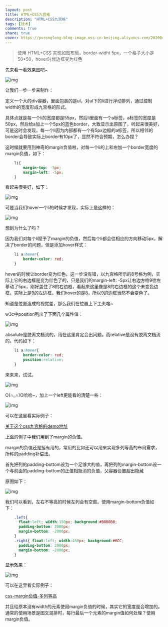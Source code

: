 ```yaml
---
layout: post
title: HTML+CSS九宫格
description: "HTML+CSS九宫格"
tags: [技术]
comments: true
share: true
cover: https://puronglong-blog-image.oss-cn-beijing.aliyuncs.com/20200420152143.png
---
```


> 使用 HTML+CSS 实现如图布局，border-widht 5px，一个格子大小是 50*50，hover时候边框变为红色

先来看一看效果图吧~

<!-- more -->

![img](https://puronglong-blog-image.oss-cn-beijing.aliyuncs.com/20200420152151.gif)

让我们一步一步来制作：

定义一个大的div容器，里面包裹的是ul，对ul下的li进行浮动排列，通过控制width的宽度形成九宫格的形式。

具体点就是每一个li的宽度都是55px，然后li里面有一个a标签，a标签的宽度是50px，然后给a加上一个5px的蓝色border，大致显示出原图了，听起来很美好，可是这时会发现，每一个li因为内部都有一个有5px边框的a标签，所以相邻的border会导致实际上border有10px了，显然不符合预期，怎么办捏？

这时候就要用到神奇的margin负值啦，对每一个li的上和左加一个border宽度的margin负值，如下：

```css
	li{
		margin-top: -5px;
		margin-left: -5px;
	}
```

看起来很美好，如下：

![img](https://puronglong-blog-image.oss-cn-beijing.aliyuncs.com/20200420152028.png)

可是当我们hover一个li的时候才发现，实际上是这样的：

![img](https://puronglong-blog-image.oss-cn-beijing.aliyuncs.com/20200420152049.png)

想到为什么了吗？

因为我们对每个li赋予了margin的负值，然后每个li都会往相应的方向移动5px，解决了border的问题，但是添加hover样式：

```css
	li a:hover{
		border-color: red;
	}
```

hover的时候让border变为红色，这一步没有错，以九宫格所示的8号格为例，实际上它的右边框是变为红色了的，只是我们的margin-left: -5px让右边方格9往左移动了5px，刚好盖住了8的右边框，看起来这里像是8的右边框的这个未变色边框，实际上是9的左边框，我们hover的是8，所以9的边框当然不会变色了。

知道是位置造成的视觉差，那么我们在位置上下工夫咯~

w3c中position列出了下面几个属性值：

![img](https://puronglong-blog-image.oss-cn-beijing.aliyuncs.com/20200420152059.png)

absolute是脱离文档流的，用在这里肯定会出问题，而relative是没有脱离文档流的。代码如下：

```css
	li a:hover{
        border-color: red;
        position:relative;
    }
```

来来来，试试。

![img](https://puronglong-blog-image.oss-cn-beijing.aliyuncs.com/20200420152111.png)

O(∩_∩)O哈哈~，加上一个left更能看的清楚一些：

![img](https://puronglong-blog-image.oss-cn-beijing.aliyuncs.com/20200420152120.png)

可以在这里看实际例子：

[关于这个css九宫格的demo地址](http://codepen.io/puronglong/pen/eZZgVN?editors=1100)

上面的例子中我们用到了margin的负值。

margin的负值还是挺有用的，常用的比如还可以用来实现多列等高的布局需求，所称的padding补偿法。

首先把列的padding-bottom设为一个足够大的值，再把列的margin-bottom设一个与前面的padding-bottom的正值相抵消的负值，父容器设置超出隐藏

原图如下：

![img](https://puronglong-blog-image.oss-cn-beijing.aliyuncs.com/20200420152132.png)

我们可以看到，左右不等高的时候左列会有空窗。使用margin-bottom负值如下：

```css
	.left{
	  float:left; width:150px; background:#B0B0B0;
	  padding-bottom: 2000px;
	  margin-bottom: -2000px;
	}
	.right{ float:left; width:450px; background:#6CC;
	  padding-bottom: 2000px;
	  margin-bottom: -2000px;
	}
```

显示效果：

![img](https://puronglong-blog-image.oss-cn-beijing.aliyuncs.com/20200420152143.png)

可以在这里看实际例子：

[css-margin负值-多列等高](http://codepen.io/puronglong/pen/MyyJad?editors=1100)

并且给原本没有width的元素使用margin负值的时候，其实它的宽度是会增加的。通常的使用场景是图文混排时，每行最后一个元素的margin值如何处理？使用margin负值。